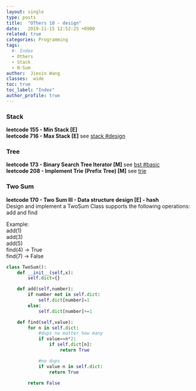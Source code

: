 ```yaml
---
layout: single
type: posts
title:  "OThers 10 - design"
date:   2019-11-15 12:52:25 +0900
related: true
categories: Programming
tags:
  #- Index
  - Others
  - Stack
  - N-Sum
author:  Jiexin Wang
classes:  wide
toc: true
toc_label: "Index"
author_profile: true
---
```


### Stack  

**leetcode 155 - Min Stack [E]**  
**leetcode 716 - Max Stack [E]** see [stack #design](https://ha5ha6.github.io/judy_blog/programming/2019/11/13/data-structrue-stack.html#design)  

### Tree  

**leetcode 173 - Binary Search Tree Iterator [M]** see [bst #basic](https://ha5ha6.github.io/judy_blog/programming/2019/10/21/data-structrue-bst.html#basic)  
**leetcode 208 - Implement Trie (Prefix Tree) [M]** see [trie](https://ha5ha6.github.io/judy_blog/programming/2019/11/29/data-structrue-tree-trie.html)

### Two Sum

**leetcode 170 - Two Sum III - Data structure design [E] - hash**  
Design and implement a TwoSum Class supports the following operations: add and find  

Example:  
add(1)  
add(3)  
add(5)  
find(4) -> True  
find(7) -> False

```python
class TwoSum():
    def __init__(self,x):
        self.dict={}

    def add(self,number):
        if number not in self.dict:
            self.dict[number]=1
        else:
            self.dict[number]+=1

    def find(self,value):
        for n in self.dict:
            #dups no matter how many
            if value==n*2:
                if self.dict[n]:
                    return True

            #no dups
            if value-n in self.dict:
                return True

        return False
```
